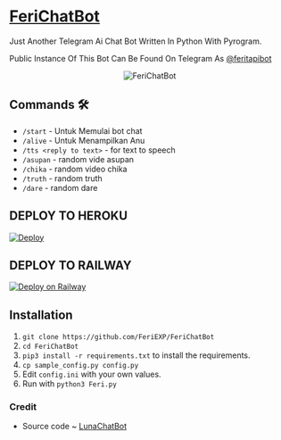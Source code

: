 # [FeriChatBot](https://t.me/feritapibot)
Just Another Telegram Ai Chat Bot Written In Python With Pyrogram.

Public Instance Of This Bot Can Be Found On Telegram As [@feritapibot](https://t.me/feritapibot)

<p align="center">
  <img src="https://telegra.ph/file/d693838d84eb7f0e947d2.jpg" alt="FeriChatBot">
</p>

## Commands 🛠

- `/start` - Untuk Memulai bot chat
- `/alive` - Untuk Menampilkan Anu
- `/tts <reply to text>` - for text to speech
- `/asupan` - random vide asupan
- `/chika` - random video chika
- `/truth` - random truth
- `/dare` - random dare


## DEPLOY TO HEROKU
[![Deploy](https://www.herokucdn.com/deploy/button.svg)](https://heroku.com/deploy?template=https://github.com/Bos-X/FeriChatBot)

## DEPLOY TO RAILWAY
[![Deploy on Railway](https://railway.app/button.svg)](https://railway.app/new/template?template=https://github.com/FeriEXP/FeriChatBot&envs=BOT_TOKEN,LANGUAGE,API_ID,API_HASH,BOT_USERNAME,BOT_NAME,MEDIA,ARQ_API_KEY) 


## Installation

1. `git clone https://github.com/FeriEXP/FeriChatBot`
2. `cd FeriChatBot`
3. `pip3 install -r requirements.txt` to install the requirements.
4. `cp sample_config.py config.py`
5. Edit `config.ini` with your own values.
6. Run with `python3 Feri.py`

### Credit
- Source code ~ [LunaChatBot](https://github.com/TheHamkerCat/LunaChatBot)
